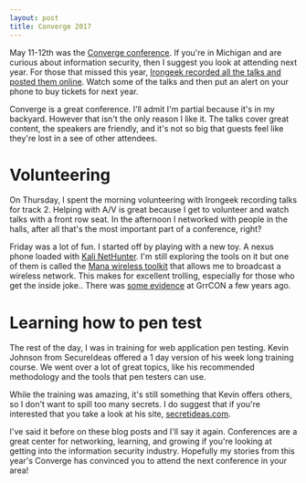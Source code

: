 ```yaml
---
layout: post
title: Converge 2017
---
```


May 11-12th was the [Converge conference](https://www.convergeconference.org/). If you're in Michigan and are curious about information security, then I suggest you look at attending next year. For those that missed this year, [Irongeek recorded all the talks and posted them online](http://www.irongeek.com/i.php?page=videos/converge2017/mainlist). Watch some of the talks and then put an alert on your phone to buy tickets for next year.

Converge is a great conference. I'll admit I'm partial because it's in my backyard. However that isn't the only reason I like it. The talks cover great content, the speakers are friendly, and it's not so big that guests feel like they're lost in a see of other attendees.

# Volunteering
On Thursday, I spent the morning volunteering with Irongeek recording talks for track 2. Helping with A/V is great because I get to volunteer and watch talks with a front row seat. In the afternoon I networked with people in the halls, after all that's the most important part of a conference, right?

Friday was a lot of fun. I started off by playing with a new toy. A nexus phone loaded with [Kali NetHunter](https://www.kali.org/kali-linux-nethunter/). I'm still exploring the tools on it but one of them is called the [Mana wireless toolkit](https://github.com/offensive-security/kali-nethunter/wiki/NetHunter-Mana-Wireless) that allows me to broadcast a wireless network. This makes for excellent trolling, especially for those who get the inside joke.. There was [some evidence](https://twitter.com/jwgoerlich/status/652473433293475841) at GrrCON a few years ago.

# Learning how to pen test
The rest of the day, I was in training for web application pen testing. Kevin Johnson from SecureIdeas offered a 1 day version of his week long training course. We went over a lot of great topics, like his recommended methodology and the tools that pen testers can use.

While the training was amazing, it's still something that Kevin offers others, so I don't want to spill too many secrets. I do suggest that if you're interested that you take a look at his site, [secretideas.com](https://www.secureideas.com/classes/).

I've said it before on these blog posts and I'll say it again. Conferences are a great center for networking, learning, and growing if you're looking at getting into the information security industry. Hopefully my stories from this year's Converge has convinced you to attend the next conference in your area!
